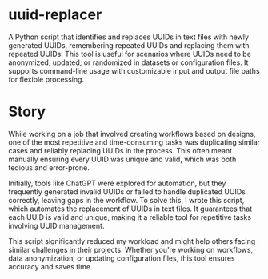# uuid-replacer
A Python script that identifies and replaces UUIDs in text files with newly generated UUIDs, remembering repeated UUIDs and replacing them with repeated UUIDs. This tool is useful for scenarios where UUIDs need to be anonymized, updated, or randomized in datasets or configuration files. It supports command-line usage with customizable input and output file paths for flexible processing.

# Story
While working on a job that involved creating workflows based on designs, one of the most repetitive and time-consuming tasks was duplicating similar cases and reliably replacing UUIDs in the process. This often meant manually ensuring every UUID was unique and valid, which was both tedious and error-prone.

Initially, tools like ChatGPT were explored for automation, but they frequently generated invalid UUIDs or failed to handle duplicated UUIDs correctly, leaving gaps in the workflow. To solve this, I wrote this script, which automates the replacement of UUIDs in text files. It guarantees that each UUID is valid and unique, making it a reliable tool for repetitive tasks involving UUID management.

This script significantly reduced my workload and might help others facing similar challenges in their projects. Whether you're working on workflows, data anonymization, or updating configuration files, this tool ensures accuracy and saves time.
